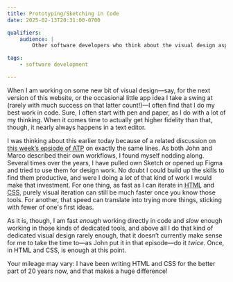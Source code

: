 ```yaml
---
title: Prototyping/Sketching in Code
date: 2025-02-13T20:31:00-0700

qualifiers:
    audience: |
        Other software developers who think about the visual design aspects of thier work.

tags:
    - software development

---
```


When I am working on some new bit of visual design—say, for the next version of this website, or the occasional little app idea I take a swing at (rarely with much success on that latter count!)—I often find that I do my best work in code. Sure, I often start with pen and paper, as I do with a lot of my thinking. When it comes time to actually get higher fidelity than that, though, it nearly always happens in a text editor.

I was thinking about this earlier today because of a related discussion on [this week’s epsiode of <abbr title="Accidental Tech Podcast">ATP</abbr>][atp] on exactly the same lines. As both John and Marco described their own workflows, I found myself nodding along. Several times over the years, I have pulled own Sketch or opened up Figma and tried to use them for design work. No doubt I could build up the skills to find them productive, and were I doing a *lot* of that kind of work I would make that investment. For one thing, as fast as I can iterate in <abbr title="HyperText Markup Language">HTML</abbr> and <abbr title="Cascading Style Sheets">CSS</abbr>, purely visual iteration can still be much faster once you know those tools. For another, that speed can translate into trying more things, sticking with fewer of one's first ideas.

[atp]: https://atp.fm/626

As it is, though, I am fast *enough* working directly in code and *slow* enough working in those kinds of dedicated tools, and above all I do that kind of dedicated visual design rarely enough, that it doesn’t currently make sense for me to take the time to—as John put it in that episode—do it *twice*. Once, in <abbr>HTML</abbr> and <abbr>CSS</abbr>, is enough at this point.

Your mileage may vary: I have been writing <abbr>HTML</abbr> and <abbr>CSS</abbr> for the better part of 20 years now, and that makes a huge difference!
